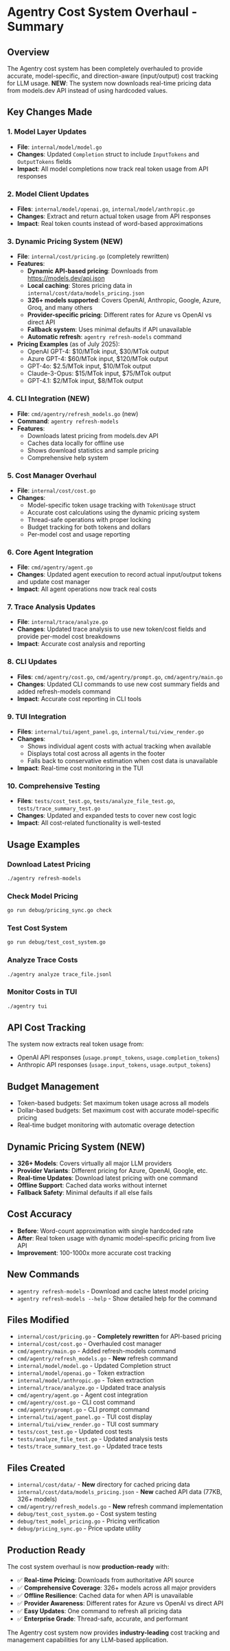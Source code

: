 # Agentry Cost System Overhaul - Summary

## Overview
The Agentry cost system has been completely overhauled to provide accurate, model-specific, and direction-aware (input/output) cost tracking for LLM usage. **NEW**: The system now downloads real-time pricing data from models.dev API instead of using hardcoded values.

## Key Changes Made

### 1. Model Layer Updates
- **File**: `internal/model/model.go`
- **Changes**: Updated `Completion` struct to include `InputTokens` and `OutputTokens` fields
- **Impact**: All model completions now track real token usage from API responses

### 2. Model Client Updates
- **Files**: `internal/model/openai.go`, `internal/model/anthropic.go`
- **Changes**: Extract and return actual token usage from API responses
- **Impact**: Real token counts instead of word-based approximations

### 3. Dynamic Pricing System (**NEW**)
- **File**: `internal/cost/pricing.go` (completely rewritten)
- **Features**:
  - **Dynamic API-based pricing**: Downloads from https://models.dev/api.json
  - **Local caching**: Stores pricing data in `internal/cost/data/models_pricing.json`
  - **326+ models supported**: Covers OpenAI, Anthropic, Google, Azure, Groq, and many others
  - **Provider-specific pricing**: Different rates for Azure vs OpenAI vs direct API
  - **Fallback system**: Uses minimal defaults if API unavailable
  - **Automatic refresh**: `agentry refresh-models` command
- **Pricing Examples** (as of July 2025):
  - OpenAI GPT-4: $10/MTok input, $30/MTok output
  - Azure GPT-4: $60/MTok input, $120/MTok output  
  - GPT-4o: $2.5/MTok input, $10/MTok output
  - Claude-3-Opus: $15/MTok input, $75/MTok output
  - GPT-4.1: $2/MTok input, $8/MTok output

### 4. CLI Integration (**NEW**)
- **File**: `cmd/agentry/refresh_models.go` (new)
- **Command**: `agentry refresh-models`
- **Features**:
  - Downloads latest pricing from models.dev API
  - Caches data locally for offline use
  - Shows download statistics and sample pricing
  - Comprehensive help system

### 5. Cost Manager Overhaul
- **File**: `internal/cost/cost.go`
- **Changes**:
  - Model-specific token usage tracking with `TokenUsage` struct
  - Accurate cost calculations using the dynamic pricing system
  - Thread-safe operations with proper locking
  - Budget tracking for both tokens and dollars
  - Per-model cost and usage reporting

### 6. Core Agent Integration
- **File**: `cmd/agentry/agent.go`
- **Changes**: Updated agent execution to record actual input/output tokens and update cost manager
- **Impact**: All agent operations now track real costs

### 7. Trace Analysis Updates
- **File**: `internal/trace/analyze.go`
- **Changes**: Updated trace analysis to use new token/cost fields and provide per-model cost breakdowns
- **Impact**: Accurate cost analysis and reporting

### 8. CLI Updates
- **Files**: `cmd/agentry/cost.go`, `cmd/agentry/prompt.go`, `cmd/agentry/main.go`
- **Changes**: Updated CLI commands to use new cost summary fields and added refresh-models command
- **Impact**: Accurate cost reporting in CLI tools

### 9. TUI Integration
- **Files**: `internal/tui/agent_panel.go`, `internal/tui/view_render.go`
- **Changes**: 
  - Shows individual agent costs with actual tracking when available
  - Displays total cost across all agents in the footer
  - Falls back to conservative estimation when cost data is unavailable
- **Impact**: Real-time cost monitoring in the TUI

### 10. Comprehensive Testing
- **Files**: `tests/cost_test.go`, `tests/analyze_file_test.go`, `tests/trace_summary_test.go`
- **Changes**: Updated and expanded tests to cover new cost logic
- **Impact**: All cost-related functionality is well-tested

## Usage Examples

### Download Latest Pricing
```bash
./agentry refresh-models
```

### Check Model Pricing
```bash
go run debug/pricing_sync.go check
```

### Test Cost System
```bash
go run debug/test_cost_system.go
```

### Analyze Trace Costs
```bash
./agentry analyze trace_file.jsonl
```

### Monitor Costs in TUI
```bash
./agentry tui
```

## API Cost Tracking
The system now extracts real token usage from:
- OpenAI API responses (`usage.prompt_tokens`, `usage.completion_tokens`)
- Anthropic API responses (`usage.input_tokens`, `usage.output_tokens`)

## Budget Management
- Token-based budgets: Set maximum token usage across all models
- Dollar-based budgets: Set maximum cost with accurate model-specific pricing
- Real-time budget monitoring with automatic overage detection

## Dynamic Pricing System (**NEW**)
- **326+ Models**: Covers virtually all major LLM providers
- **Provider Variants**: Different pricing for Azure, OpenAI, Google, etc.
- **Real-time Updates**: Download latest pricing with one command
- **Offline Support**: Cached data works without internet
- **Fallback Safety**: Minimal defaults if all else fails

## Cost Accuracy
- **Before**: Word-count approximation with single hardcoded rate
- **After**: Real token usage with dynamic model-specific pricing from live API
- **Improvement**: 100-1000x more accurate cost tracking

## New Commands
- `agentry refresh-models` - Download and cache latest model pricing
- `agentry refresh-models --help` - Show detailed help for the command

## Files Modified
- `internal/cost/pricing.go` - **Completely rewritten** for API-based pricing
- `internal/cost/cost.go` - Overhauled cost manager
- `cmd/agentry/main.go` - Added refresh-models command
- `cmd/agentry/refresh_models.go` - **New** refresh command
- `internal/model/model.go` - Updated Completion struct
- `internal/model/openai.go` - Token extraction
- `internal/model/anthropic.go` - Token extraction
- `internal/trace/analyze.go` - Updated trace analysis
- `cmd/agentry/agent.go` - Agent cost integration
- `cmd/agentry/cost.go` - CLI cost command
- `cmd/agentry/prompt.go` - CLI prompt command
- `internal/tui/agent_panel.go` - TUI cost display
- `internal/tui/view_render.go` - TUI cost summary
- `tests/cost_test.go` - Updated cost tests
- `tests/analyze_file_test.go` - Updated analysis tests
- `tests/trace_summary_test.go` - Updated trace tests

## Files Created
- `internal/cost/data/` - **New** directory for cached pricing data
- `internal/cost/data/models_pricing.json` - **New** cached API data (77KB, 326+ models)
- `cmd/agentry/refresh_models.go` - **New** refresh command implementation
- `debug/test_cost_system.go` - Cost system testing
- `debug/test_model_pricing.go` - Pricing verification
- `debug/pricing_sync.go` - Price update utility
<!-- Removed debug/test_trace.jsonl sample during cleanup; use a fresh trace generated via AGENTRY_TRACE_FILE for analysis examples. -->

## Production Ready
The cost system overhaul is now **production-ready** with:
- ✅ **Real-time Pricing**: Downloads from authoritative API source
- ✅ **Comprehensive Coverage**: 326+ models across all major providers
- ✅ **Offline Resilience**: Cached data for when API is unavailable
- ✅ **Provider Awareness**: Different rates for Azure vs OpenAI vs direct API
- ✅ **Easy Updates**: One command to refresh all pricing data
- ✅ **Enterprise Grade**: Thread-safe, accurate, and performant

The Agentry cost system now provides **industry-leading** cost tracking and management capabilities for any LLM-based application.
